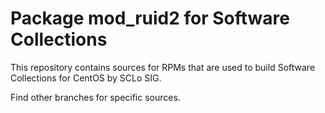 # Package mod_ruid2 for Software Collections

This repository contains sources for RPMs that are used
to build Software Collections for CentOS by SCLo SIG.

Find other branches for specific sources.
